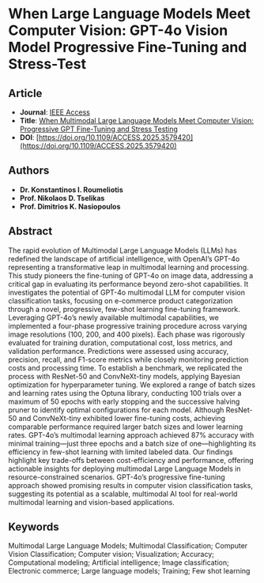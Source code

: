 # When Large Language Models Meet Computer Vision: GPT-4o Vision Model Progressive Fine-Tuning and Stress-Test

## Article
* **Journal**: [IEEE Access](https://ieeexplore.ieee.org/xpl/RecentIssue.jsp?punumber=6287639)
* **Title**: [When Multimodal Large Language Models Meet Computer Vision: Progressive GPT Fine-Tuning and Stress Testing](https://ieeexplore.ieee.org/document/11036181)
* **DOI**: [https://doi.org/10.1109/ACCESS.2025.3579420](https://doi.org/10.1109/ACCESS.2025.3579420)

## Authors
* **Dr. Konstantinos I. Roumeliotis**
* **Prof. Nikolaos D. Tselikas**
* **Prof. Dimitrios K. Nasiopoulos**

## Abstract
The rapid evolution of Multimodal Large Language Models (LLMs) has redefined the landscape of artificial intelligence, with OpenAI’s GPT-4o representing a transformative leap in multimodal learning and processing. This study pioneers the fine-tuning of GPT-4o on image data, addressing a critical gap in evaluating its performance beyond zero-shot capabilities. It investigates the potential of GPT-4o multimodal LLM for computer vision classification tasks, focusing on e-commerce product categorization through a novel, progressive, few-shot learning fine-tuning framework. Leveraging GPT-4o’s newly available multimodal capabilities, we implemented a four-phase progressive training procedure across varying image resolutions (100, 200, and 400 pixels). Each phase was rigorously evaluated for training duration, computational cost, loss metrics, and validation performance. Predictions were assessed using accuracy, precision, recall, and F1-score metrics while closely monitoring prediction costs and processing time. To establish a benchmark, we replicated the process with ResNet-50 and ConvNeXt-tiny models, applying Bayesian optimization for hyperparameter tuning. We explored a range of batch sizes and learning rates using the Optuna library, conducting 100 trials over a maximum of 50 epochs with early stopping and the successive halving pruner to identify optimal configurations for each model. Although ResNet-50 and ConvNeXt-tiny exhibited lower fine-tuning costs, achieving comparable performance required larger batch sizes and lower learning rates. GPT-4o’s multimodal learning approach achieved 87% accuracy with minimal training—just three epochs and a batch size of one—highlighting its efficiency in few-shot learning with limited labeled data. Our findings highlight key trade-offs between cost-efficiency and performance, offering actionable insights for deploying multimodal Large Language Models in resource-constrained scenarios. GPT-4o’s progressive fine-tuning approach showed promising results in computer vision classification tasks, suggesting its potential as a scalable, multimodal AI tool for real-world multimodal learning and vision-based applications.

## Keywords
Multimodal Large Language Models; Multimodal Classification; Computer Vision Classification; Computer vision; Visualization; Accuracy; Computational modeling; Artificial intelligence; Image classification; Electronic commerce; Large language models; Training; Few shot learning

